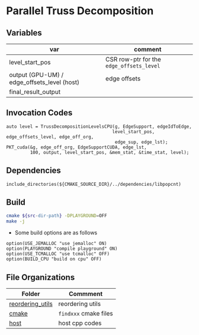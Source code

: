 # Parallel Truss Decomposition

## Variables

var | comment
--- | ---
level_start_pos | CSR row-ptr for the `edge_offsets_level`
output (GPU-UM) / edge_offsets_level (host) | edge offsets 
final_result_output | 

## Invocation Codes

```
auto level = TrussDecompositionLevelsCPU(g, EdgeSupport, edgeIdToEdge,
                                        level_start_pos, edge_offsets_level, edge_off_org,
                                         edge_sup, edge_lst);
PKT_cuda(&g, edge_off_org, EdgeSupportCUDA, edge_lst,
         100, output, level_start_pos, &mem_stat, &time_stat, level);
```

## Dependencies

```
include_directories(${CMAKE_SOURCE_DIR}/../dependencies/libpopcnt)
```

## Build

```zsh
cmake ${src-dir-path} -DPLAYGROUND=OFF 
make -j
```

* Some build options are as follows

```
option(USE_JEMALLOC "use jemalloc" ON)
option(PLAYGROUND "compile playground" ON)
option(USE_TCMALLOC "use tcmalloc" OFF)
option(BUILD_CPU "build on cpu" OFF)
```

## File Organizations

Folder | Commment
--- | ---
[reordering_utils](reordering_utils) | reordering utils
[cmake](cmake) | `findxxx` cmake files
[host](opt_pkt) | host cpp codes